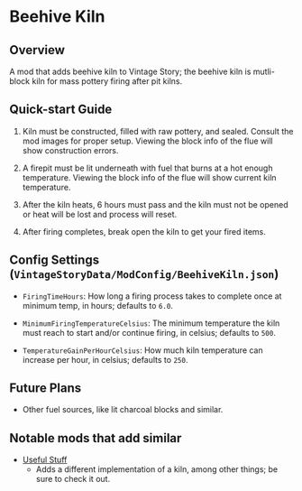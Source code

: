 Beehive Kiln
=================

Overview
--------
A mod that adds beehive kiln to Vintage Story; the beehive kiln is mutli-block kiln for mass pottery firing after pit kilns.


Quick-start Guide
--------

1. Kiln must be constructed, filled with raw pottery, and sealed. Consult the mod images for proper setup. Viewing the block info of the flue will show construction errors.

2. A firepit must be lit underneath with fuel that burns at a hot enough temperature. Viewing the block info of the flue will show current kiln temperature.

3. After the kiln heats, 6 hours must pass and the kiln must not be opened or heat will be lost and process will reset. 

4. After firing completes, break open the kiln to get your fired items.


Config Settings (`VintageStoryData/ModConfig/BeehiveKiln.json`)
--------

 - `FiringTimeHours`: How long a firing process takes to complete once at minimum temp, in hours; defaults to `6.0`.

 - `MinimumFiringTemperatureCelsius`: The minimum temperature the kiln must reach to start and/or continue firing, in celsius; defaults to `500`.
  
 - `TemperatureGainPerHourCelsius`: How much kiln temperature can increase per hour, in celsius; defaults to `250`.


Future Plans
--------

 - Other fuel sources, like lit charcoal blocks and similar.


Notable mods that add similar
--------

 - [Useful Stuff](https://mods.vintagestory.at/show/mod/25)
	- Adds a different implementation of a kiln, among other things; be sure to check it out.